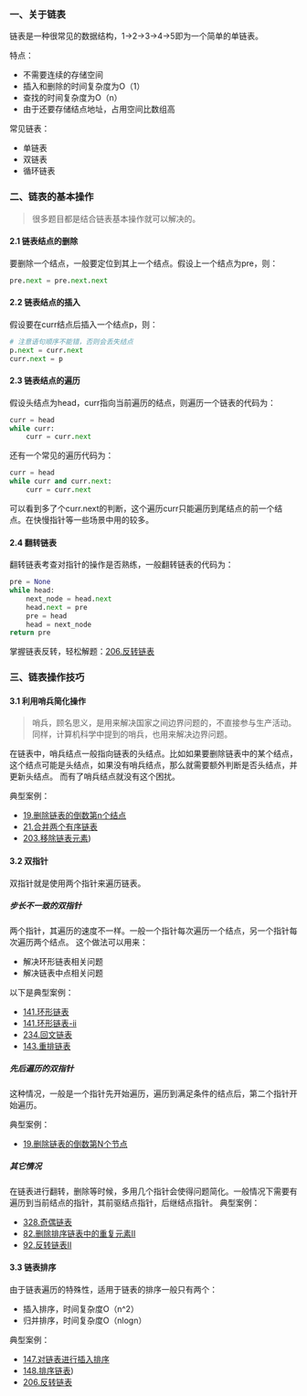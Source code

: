 ### 一、关于链表

链表是一种很常见的数据结构，1->2->3->4->5即为一个简单的单链表。

特点：
- 不需要连续的存储空间
- 插入和删除的时间复杂度为O（1）
- 查找的时间复杂度为O（n）
- 由于还要存储结点地址，占用空间比数组高

常见链表：
- 单链表
- 双链表
- 循环链表

### 二、链表的基本操作

> 很多题目都是结合链表基本操作就可以解决的。

#### 2.1 链表结点的删除
要删除一个结点，一般要定位到其上一个结点。假设上一个结点为pre，则：

```py
pre.next = pre.next.next
```
#### 2.2 链表结点的插入
假设要在curr结点后插入一个结点p，则：
```py
# 注意语句顺序不能错，否则会丢失结点
p.next = curr.next
curr.next = p
```

#### 2.3 链表结点的遍历
假设头结点为head，curr指向当前遍历的结点，则遍历一个链表的代码为：
```py
curr = head
while curr:
    curr = curr.next
```
还有一个常见的遍历代码为：
```py
curr = head
while curr and curr.next:
    curr = curr.next
```
可以看到多了个curr.next的判断，这个遍历curr只能遍历到尾结点的前一个结点。在快慢指针等一些场景中用的较多。

#### 2.4 翻转链表

翻转链表考查对指针的操作是否熟练，一般翻转链表的代码为：
```py
pre = None
while head:
    next_node = head.next
    head.next = pre
    pre = head
    head = next_node
return pre
```
掌握链表反转，轻松解题：[206.反转链表](../leetcode/206.反转链表/readme.md)

### 三、链表操作技巧
#### 3.1 利用哨兵简化操作
> 哨兵，顾名思义，是用来解决国家之间边界问题的，不直接参与生产活动。同样，计算机科学中提到的哨兵，也用来解决边界问题。

在链表中，哨兵结点一般指向链表的头结点。比如如果要删除链表中的某个结点，这个结点可能是头结点，如果没有哨兵结点，那么就需要额外判断是否头结点，并更新头结点。
而有了哨兵结点就没有这个困扰。

典型案例：
- [19.删除链表的倒数第n个结点](../leetcode/19.删除链表的倒数第n个结点/readme.md)
- [21.合并两个有序链表](../leetcode/21.合并两个有序链表/readme.md)
- [203.移除链表元素](../leetcode/203.移除链表元素/readme.md))
#### 3.2 双指针

双指针就是使用两个指针来遍历链表。
##### 步长不一致的双指针
两个指针，其遍历的速度不一样。一般一个指针每次遍历一个结点，另一个指针每次遍历两个结点。
这个做法可以用来：
- 解决环形链表相关问题
- 解决链表中点相关问题

以下是典型案例：
- [141.环形链表](../leetcode/141.环形链表/readme.md)
- [141.环形链表-ii](../leetcode/142.环形链表-ii/readme.md)
- [234.回文链表](../leetcode/234.回文链表/readme.md)
- [143.重排链表](../leetcode/143.重排链表/readme.md)

##### 先后遍历的双指针
这种情况，一般是一个指针先开始遍历，遍历到满足条件的结点后，第二个指针开始遍历。

典型案例：
- [19.删除链表的倒数第N个节点](../leetcode/19.删除链表的倒数第n个结点/readme.md)

##### 其它情况
在链表进行翻转，删除等时候，多用几个指针会使得问题简化。一般情况下需要有遍历到当前结点的指针，其前驱结点指针，后继结点指针。
典型案例：
- [328.奇偶链表](../leetcode/328.奇偶链表/readme.md)
- [82.删除排序链表中的重复元素II](../leetcode/82.删除排序链表中的重复元素II/readme.md)
- [92.反转链表II](../leetcode/92.反转链表II/readme.md)

#### 3.3 链表排序
由于链表遍历的特殊性，适用于链表的排序一般只有两个：
- 插入排序，时间复杂度O（n^2）
- 归并排序，时间复杂度O（nlogn）

典型案例：
- [147.对链表进行插入排序](../leetcode/147.对链表进行插入排序/readme.md)
- [148.排序链表](../leetcode/148.排序链表/readme.md))
- [206.反转链表](../leetcode/206.反转链表/readme.md)
